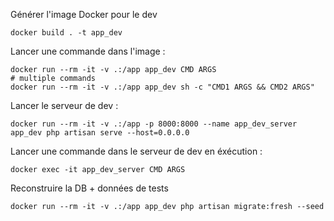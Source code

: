 Générer l'image Docker pour le dev

    docker build . -t app_dev

Lancer une commande dans l'image :

    docker run --rm -it -v .:/app app_dev CMD ARGS
    # multiple commands
    docker run --rm -it -v .:/app app_dev sh -c "CMD1 ARGS && CMD2 ARGS"

Lancer le serveur de dev :

    docker run --rm -it -v .:/app -p 8000:8000 --name app_dev_server app_dev php artisan serve --host=0.0.0.0 

Lancer une commande dans le serveur de dev en éxécution :

    docker exec -it app_dev_server CMD ARGS

Reconstruire la DB + données de tests

    docker run --rm -it -v .:/app app_dev php artisan migrate:fresh --seed